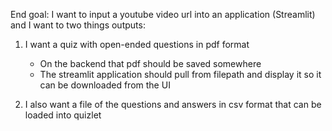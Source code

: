 End goal: I want to input a youtube video url into an application (Streamlit) and I want to two things outputs:
1. I want a quiz with open-ended questions in pdf format
    - On the backend that pdf should be saved somewhere
    - The streamlit application should pull from filepath and display it so it can be downloaded from the UI

2. I also want a file of the questions and answers in csv format that can be loaded into quizlet